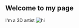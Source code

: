 ## Welcome to my page

I'm a 3D artist
<img src="docs/assets/images/Emoticons/cool.png" alt="hi" class="inline"/>
